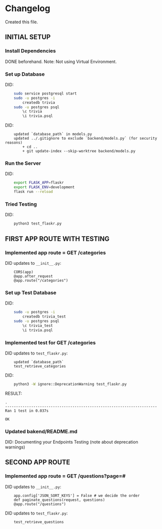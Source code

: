 
# Changelog
Created this file.

## INITIAL SETUP

### Install Dependencies
DONE beforehand. Note: Not using Virtual Environment.

### Set up Database
DID:
```bash
    sudo service postgresql start
    sudo -u postgres -i
        createdb trivia
    sudo -u postgres psql
        \c trivia
        \i trivia.psql
```
DID:
```
    updated `database_path` in models.py
    updated ../.gitignore to exclude `backend/models.py` (for security reasons)
        + cd ..
        + git update-index --skip-worktree backend/models.py
```

### Run the Server
DID:
```bash
    export FLASK_APP=flaskr
    export FLASK_ENV=development
    flask run --reload
```

### Tried Testing
DID:
```bash
    python3 test_flaskr.py
```

## FIRST APP ROUTE WITH TESTING

### Implemented app route = GET /categories
DID updates to `__init__.py`:
```
    CORS(app)
    @app.after_request
    @app.route("/categories")
```

### Set up Test Database
DID:
```bash
    sudo -u postgres -i
        createdb trivia_test
    sudo -u postgres psql
        \c trivia_test
        \i trivia.psql
```

### Implemented test for GET /categories
DID updates to `test_flaskr.py`:
```
    updated `database_path`
    test_retrieve_categories
```
DID:
```bash
    python3 -W ignore::DeprecationWarning test_flaskr.py
```
RESULT:
```
.
----------------------------------------------------------------------
Ran 1 test in 0.037s

OK
```

### Updated bakend/README.md
DID:
    Documenting your Endpoints
    Testing (note about deprecation warnings)

## SECOND APP ROUTE

### Implemented app route = GET /questions?page=#
DID updates to `__init__.py`:
```
    app.config['JSON_SORT_KEYS'] = False # we decide the order
    def paginate_questions(request, questions)
    @app.route("/questions")
```
DID updates to `test_flaskr.py`:
```
    test_retrieve_questions
```